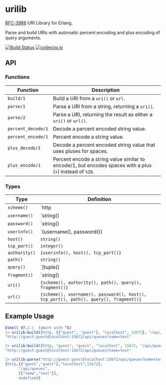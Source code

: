 urilib
======
[RFC-3986](https://tools.ietf.org/html/rfc3986) URI Library for Erlang.

Parse and build URIs with automatic percent encoding and plus encoding of query arguments.

[![Build Status](https://travis-ci.org/gmr/urilib.svg?branch=master)](https://travis-ci.org/gmr/urilib) [![codecov.io](https://codecov.io/github/gmr/urilib/coverage.svg?branch=master)](https://codecov.io/github/gmr/urilib?branch=master)

## API

### Functions

Function           | Description
------------------ | ------------------
`build/1`          | Build a URI from a `uri()` or `url`.
`parse/1`          | Parse a URI from a string, returning a `uri()`.
`parse/2`          | Parse a URI, returning the result as either a `uri()` or `url()`.
`percent_decode/1` | Decode a percent encoded string value.
`percent_encode/1` | Percent encode a string value.
`plus_decode/1`    | Decode a percent encoded string value that uses pluses for spaces.
`plus_encode/1`    | Percent encode a string value similar to encode/1, but encodes spaces with a plus (`+`) instead of `%20`.

### Types

Type          | Definition
------------- | ----------------------
`scheme()`    | `http | https | atom()`
`username()`  | `string() | undefined`
`password()`  | `string() | undefined`
`userinfo()`  | `{username(), password()} | undefined`
`host()`      | `string()`
`tcp_port()`  | `integer()`
`authority()` | `{userinfo(), host(), tcp_port()}`
`path()`      | `string()`
`query()`     | `[tuple() | string()] | undefined`
`fragment()`  | `string() | undefined`
`uri()`       | `{scheme(), authority(), path(), query(), fragment()}`
`url()`       | `{scheme(), username(), password(), host(), tcp_port(), path(), query(), fragment()}`

## Example Usage

```erlang
Eshell V7.2.1  (abort with ^G)
1> urilib:build({http, {{"guest", "guest"}, "localhost", 15672}, "/api/queues", [{"name", "test"}], undefined}).
"http://guest:guest@localhost:15672/api/queues?name=test"

2> urilib:build({http, "guest", "guest", "localhost", 15672, "/api/queues", [{"name", "test"}], undefined}).    
"http://guest:guest@localhost:15672/api/queues?name=test"

3> urilib:parse("http://guest:guest@localhost:15672/api/queues?name=test").
{http,{{"guest","guest"},"localhost",15672},
      "/api/queues",
      [{"name","test"}],
      undefined}
```
